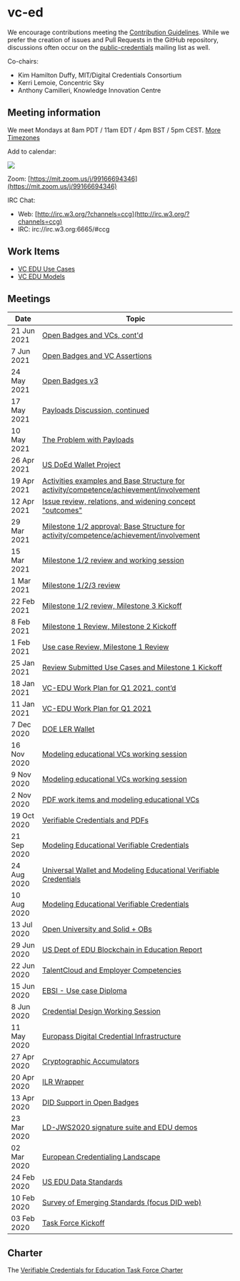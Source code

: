 # vc-ed

We encourage contributions meeting the [Contribution Guidelines](CONTRIBUTING.md).  While we prefer the creation of issues and Pull Requests in the GitHub repository, discussions often occur on the [public-credentials](http://lists.w3.org/Archives/Public/public-credentials/) mailing list as well.

Co-chairs:
- Kim Hamilton Duffy, MIT/Digital Credentials Consortium
- Kerri Lemoie, Concentric Sky
- Anthony Camilleri, Knowledge Innovation Centre

## Meeting information

We meet Mondays at 8am PDT / 11am EDT / 4pm BST / 5pm CEST. [More Timezones](https://www.timeanddate.com/worldclock/converter.html?iso=20210412T150000&p1=tz_pt&p2=tz_et&p3=tz_bst&p4=tz_cest)

Add to calendar: 

<a target="_blank" href="https://calendar.google.com/event?action=TEMPLATE&amp;tmeid=N2JucGsxYWlkOHZqcGswcWhmbTRjbmpiMDRfMjAyMDExMDJUMTYwMDAwWiA2YTRicTE3bm84NHNzbmFkY2NtMGoyMTMzZ0Bn&amp;tmsrc=6a4bq17no84ssnadccm0j2133g%40group.calendar.google.com&amp;scp=ALL"><img border="0" src="https://www.google.com/calendar/images/ext/gc_button1_en.gif"></a>

Zoom: [https://mit.zoom.us/j/99166694346](https://mit.zoom.us/j/99166694346)

IRC Chat:
- Web: [http://irc.w3.org/?channels=ccg](http://irc.w3.org/?channels=ccg)
- IRC: irc://irc.w3.org:6665/#ccg

## Work Items
- [VC EDU Use Cases](https://w3c-ccg.github.io/vc-ed-use-cases/)
- [VC EDU Models](https://w3c-ccg.github.io/vc-ed-models/)

## Meetings

| Date        | Topic |
|-------------|-------|
| 21 Jun 2021 | [Open Badges and VCs, cont'd](https://w3c-ccg.github.io/meetings/2021-06-21-vc-education/)
| 7 Jun 2021 |  [Open Badges and VC Assertions](https://w3c-ccg.github.io/meetings/2021-06-07-vc-education/)
| 24 May 2021 | [Open Badges v3](https://w3c-ccg.github.io/meetings/2021-05-24-vc-education/)
| 17 May 2021 | [Payloads Discussion, continued](https://w3c-ccg.github.io/meetings/2021-05-17-vc-education/)
| 10 May 2021 | [The Problem with Payloads](https://w3c-ccg.github.io/meetings/2021-05-10-vc-education/)
| 26 Apr 2021 | [US DoEd Wallet Project](https://w3c-ccg.github.io/meetings/2021-04-26-vc-education/)
| 19 Apr 2021 | [Activities examples and Base Structure for activity/competence/achievement/involvement](https://w3c-ccg.github.io/meetings/2021-04-19-vc-education/)
| 12 Apr 2021 | [Issue review, relations, and widening concept "outcomes"](https://w3c-ccg.github.io/meetings/2021-04-12-vc-education/)
| 29 Mar 2021 | [Milestone 1/2 approval; Base Structure for activity/competence/achievement/involvement](https://w3c-ccg.github.io/meetings/2021-03-29-vc-education/)
| 15 Mar 2021 | [Milestone 1/2 review and working session](https://w3c-ccg.github.io/meetings/2021-03-15-vc-education/)
| 1 Mar 2021 | [Milestone 1/2/3 review](https://w3c-ccg.github.io/meetings/2021-03-01-vc-education/)
| 22 Feb 2021 | [Milestone 1/2 review, Milestone 3 Kickoff](https://w3c-ccg.github.io/meetings/2021-02-22-vc-education/)
| 8 Feb 2021 | [Milestone 1 Review, Milestone 2 Kickoff](https://w3c-ccg.github.io/meetings/2021-02-08-vc-education/)
| 1 Feb 2021 | [Use case Review, Milestone 1 Review](https://w3c-ccg.github.io/meetings/2021-02-01-vc-education/)
| 25 Jan 2021 | [Review Submitted Use Cases and Milestone 1 Kickoff](https://w3c-ccg.github.io/meetings/2021-01-25-vc-education/)
| 18 Jan 2021 | [VC-EDU Work Plan for Q1 2021, cont’d](https://w3c-ccg.github.io/meetings/2021-01-18-vc-education/)
| 11 Jan 2021 | [VC-EDU Work Plan for Q1 2021](https://w3c-ccg.github.io/meetings/2021-01-11-vc-education/)
| 7 Dec 2020 | [DOE LER Wallet](https://w3c-ccg.github.io/meetings/2020-12-07-vc-education/) |
| 16 Nov 2020 | [Modeling educational VCs working session](https://w3c-ccg.github.io/meetings/2020-11-16-vc-education/) |
| 9 Nov 2020 | [Modeling educational VCs working session](https://w3c-ccg.github.io/meetings/2020-11-09-vc-education/) |
| 2 Nov 2020 | [PDF work items and modeling educational VCs](https://w3c-ccg.github.io/meetings/2020-11-02-vc-education/) |
| 19 Oct 2020 | [Verifiable Credentials and PDFs](https://w3c-ccg.github.io/meetings/2020-10-19-vc-education/) |
| 21 Sep 2020 | [Modeling Educational Verifiable Credentials](https://w3c-ccg.github.io/meetings/2020-09-21-vc-education/) |
| 24 Aug 2020 | [Universal Wallet and  Modeling Educational Verifiable Credentials](https://w3c-ccg.github.io/meetings/2020-08-24-vc-education/) |
| 10 Aug 2020 | [Modeling Educational Verifiable Credentials](https://w3c-ccg.github.io/meetings/2020-08-10-vc-education/) |
| 13 Jul 2020| [Open University and Solid + OBs](https://w3c-ccg.github.io/meetings/2020-07-13-vc-education/) |
| 29 Jun 2020 | [US Dept of EDU Blockchain in Education Report](https://w3c-ccg.github.io/meetings/2020-06-29-vc-education/) |
| 22 Jun 2020 | [TalentCloud and Employer Competencies](https://w3c-ccg.github.io/meetings/2020-06-22-vc-education/) |
| 15 Jun 2020 | [EBSI - Use case Diploma](https://w3c-ccg.github.io/meetings/2020-06-15-vc-education/) |
| 8 Jun 2020 | [Credential Design Working Session](https://w3c-ccg.github.io/meetings/2020-06-08-vc-education//) |
| 11 May 2020 | [Europass Digital Credential Infrastructure](https://w3c-ccg.github.io/meetings/2020-05-11-vc-education/)  |
| 27 Apr 2020 | [Cryptographic Accumulators](https://w3c-ccg.github.io/meetings/2020-04-27-vc-education/)  |
| 20 Apr 2020 | [ILR Wrapper](https://w3c-ccg.github.io/meetings/2020-04-20-vc-education/) |
| 13 Apr 2020 | [DID Support in Open Badges](https://w3c-ccg.github.io/meetings/2020-04-13-vc-education/) |
| 23 Mar 2020 | [LD-JWS2020 signature suite and EDU demos](https://w3c-ccg.github.io/meetings/2020-03-23-vc-education/) | 
| 02 Mar 2020 | [European Credentialing Landscape](https://w3c-ccg.github.io/meetings/2020-03-02-vc-education/) | 
| 24 Feb 2020 | [US EDU Data Standards](https://w3c-ccg.github.io/meetings/2020-02-24-vc-education/) |
| 10 Feb 2020 | [Survey of Emerging Standards (focus DID web)](https://w3c-ccg.github.io/meetings/2020-02-10-vc-education/) |
| 03 Feb 2020 | [Task Force Kickoff](https://w3c-ccg.github.io/meetings/2020-02-03-vc-education/) |


## Charter
The [Verifiable Credentials for Education Task Force Charter](https://docs.google.com/document/d/1vjrvwmvHOYmJd_Dqwk_TfGjKLTiTe9fzX9J4QqCUcf0/edit#)
